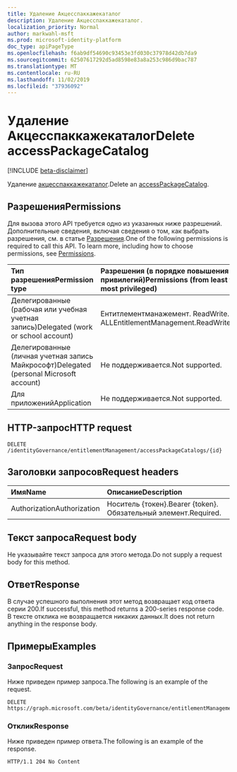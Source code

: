 ```yaml
---
title: Удаление Акцесспаккажекаталог
description: Удаление Акцесспаккажекаталог.
localization_priority: Normal
author: markwahl-msft
ms.prod: microsoft-identity-platform
doc_type: apiPageType
ms.openlocfilehash: f6ab9df54690c93453e3fd030c37978d42db7da9
ms.sourcegitcommit: 62507617292d5ad8598e83a8a253c986d9bac787
ms.translationtype: MT
ms.contentlocale: ru-RU
ms.lasthandoff: 11/02/2019
ms.locfileid: "37936092"
---
```

# <a name="delete-accesspackagecatalog"></a><span data-ttu-id="b75bd-103">Удаление Акцесспаккажекаталог</span><span class="sxs-lookup"><span data-stu-id="b75bd-103">Delete accessPackageCatalog</span></span>

[!INCLUDE [beta-disclaimer](../../includes/beta-disclaimer.md)]

<span data-ttu-id="b75bd-104">Удаление [акцесспаккажекаталог](../resources/accesspackagecatalog.md).</span><span class="sxs-lookup"><span data-stu-id="b75bd-104">Delete an [accessPackageCatalog](../resources/accesspackagecatalog.md).</span></span>

## <a name="permissions"></a><span data-ttu-id="b75bd-105">Разрешения</span><span class="sxs-lookup"><span data-stu-id="b75bd-105">Permissions</span></span>

<span data-ttu-id="b75bd-p101">Для вызова этого API требуется одно из указанных ниже разрешений. Дополнительные сведения, включая сведения о том, как выбрать разрешения, см. в статье [Разрешения](/graph/permissions-reference).</span><span class="sxs-lookup"><span data-stu-id="b75bd-p101">One of the following permissions is required to call this API. To learn more, including how to choose permissions, see [Permissions](/graph/permissions-reference).</span></span>

| <span data-ttu-id="b75bd-108">Тип разрешения</span><span class="sxs-lookup"><span data-stu-id="b75bd-108">Permission type</span></span>                        | <span data-ttu-id="b75bd-109">Разрешения (в порядке повышения привилегий)</span><span class="sxs-lookup"><span data-stu-id="b75bd-109">Permissions (from least to most privileged)</span></span> |
|:---------------------------------------|:--------------------------------------------|
| <span data-ttu-id="b75bd-110">Делегированные (рабочая или учебная учетная запись)</span><span class="sxs-lookup"><span data-stu-id="b75bd-110">Delegated (work or school account)</span></span>     | <span data-ttu-id="b75bd-111">Ентитлементманажемент. ReadWrite. ALL</span><span class="sxs-lookup"><span data-stu-id="b75bd-111">EntitlementManagement.ReadWrite.All</span></span> |
| <span data-ttu-id="b75bd-112">Делегированные (личная учетная запись Майкрософт)</span><span class="sxs-lookup"><span data-stu-id="b75bd-112">Delegated (personal Microsoft account)</span></span> | <span data-ttu-id="b75bd-113">Не поддерживается.</span><span class="sxs-lookup"><span data-stu-id="b75bd-113">Not supported.</span></span> |
| <span data-ttu-id="b75bd-114">Для приложений</span><span class="sxs-lookup"><span data-stu-id="b75bd-114">Application</span></span>                            | <span data-ttu-id="b75bd-115">Не поддерживается.</span><span class="sxs-lookup"><span data-stu-id="b75bd-115">Not supported.</span></span> |

## <a name="http-request"></a><span data-ttu-id="b75bd-116">HTTP-запрос</span><span class="sxs-lookup"><span data-stu-id="b75bd-116">HTTP request</span></span>

<!-- { "blockType": "ignored" } -->

```http
DELETE /identityGovernance/entitlementManagement/accessPackageCatalogs/{id}
```

## <a name="request-headers"></a><span data-ttu-id="b75bd-117">Заголовки запросов</span><span class="sxs-lookup"><span data-stu-id="b75bd-117">Request headers</span></span>

| <span data-ttu-id="b75bd-118">Имя</span><span class="sxs-lookup"><span data-stu-id="b75bd-118">Name</span></span>          | <span data-ttu-id="b75bd-119">Описание</span><span class="sxs-lookup"><span data-stu-id="b75bd-119">Description</span></span>   |
|:--------------|:--------------|
| <span data-ttu-id="b75bd-120">Authorization</span><span class="sxs-lookup"><span data-stu-id="b75bd-120">Authorization</span></span> | <span data-ttu-id="b75bd-121">Носитель \{токен\}.</span><span class="sxs-lookup"><span data-stu-id="b75bd-121">Bearer \{token\}.</span></span> <span data-ttu-id="b75bd-122">Обязательный элемент.</span><span class="sxs-lookup"><span data-stu-id="b75bd-122">Required.</span></span> |

## <a name="request-body"></a><span data-ttu-id="b75bd-123">Текст запроса</span><span class="sxs-lookup"><span data-stu-id="b75bd-123">Request body</span></span>

<span data-ttu-id="b75bd-124">Не указывайте текст запроса для этого метода.</span><span class="sxs-lookup"><span data-stu-id="b75bd-124">Do not supply a request body for this method.</span></span>

## <a name="response"></a><span data-ttu-id="b75bd-125">Ответ</span><span class="sxs-lookup"><span data-stu-id="b75bd-125">Response</span></span>

<span data-ttu-id="b75bd-126">В случае успешного выполнения этот метод возвращает код ответа серии 200.</span><span class="sxs-lookup"><span data-stu-id="b75bd-126">If successful, this method returns a 200-series response code.</span></span> <span data-ttu-id="b75bd-127">В тексте отклика не возвращается никаких данных.</span><span class="sxs-lookup"><span data-stu-id="b75bd-127">It does not return anything in the response body.</span></span>

## <a name="examples"></a><span data-ttu-id="b75bd-128">Примеры</span><span class="sxs-lookup"><span data-stu-id="b75bd-128">Examples</span></span>

### <a name="request"></a><span data-ttu-id="b75bd-129">Запрос</span><span class="sxs-lookup"><span data-stu-id="b75bd-129">Request</span></span>

<span data-ttu-id="b75bd-130">Ниже приведен пример запроса.</span><span class="sxs-lookup"><span data-stu-id="b75bd-130">The following is an example of the request.</span></span>
<!-- {
  "blockType": "request",
  "name": "delete_accesspackagecatalog"
}-->

```http
DELETE https://graph.microsoft.com/beta/identityGovernance/entitlementManagement/accessPackageCatalogs/{id}
```

### <a name="response"></a><span data-ttu-id="b75bd-131">Отклик</span><span class="sxs-lookup"><span data-stu-id="b75bd-131">Response</span></span>

<span data-ttu-id="b75bd-132">Ниже приведен пример ответа.</span><span class="sxs-lookup"><span data-stu-id="b75bd-132">The following is an example of the response.</span></span>

<!-- {
  "blockType": "response",
  "truncated": true
} -->

```http
HTTP/1.1 204 No Content
```

<!-- uuid: 16cd6b66-4b1a-43a1-adaf-3a886856ed98
2019-02-04 14:57:30 UTC -->
<!-- {
  "type": "#page.annotation",
  "description": "Delete accessPackageCatalog",
  "keywords": "",
  "section": "documentation",
  "tocPath": ""
}-->
